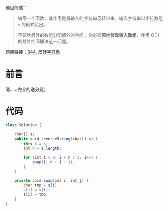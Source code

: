 题目简述：

> 编写一个函数，其作用是将输入的字符串反转过来。输入字符串以字符数组 `s` 的形式给出。
>
> 不要给另外的数组分配额外的空间，你必须**原地修改输入数组**、使用 O(1) 的额外空间解决这一问题。

题目链接：[344. 反转字符串](https://leetcode.cn/problems/reverse-string/)

# 前言

嗯……完全的送分题。

# 代码

```java
class Solution {

    char[] s;
    public void reverseString(char[] s) {
        this.s = s;
        int n = s.length;

        for (int i = 0; i < n / 2; i++) {
            swap(i, n - i - 1);
        }
    }

    private void swap(int i, int j) {
        char tmp = s[j];
        s[j] = s[i];
        s[i] = tmp;
    }
}
```

